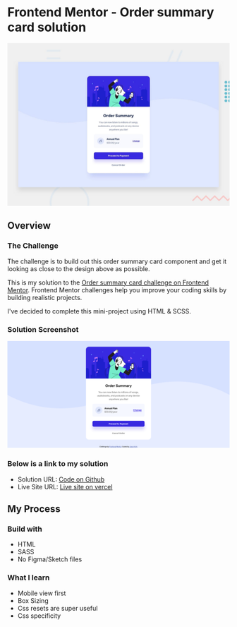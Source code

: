 # Frontend Mentor - Order summary card solution

![My solution for this challenge](./design/desktop-preview.jpg)

## Overview

### The Challenge
The challenge is to build out this order summary card component and get it looking as close to the design above as possible.

This is my solution to the [Order summary card challenge on Frontend Mentor](https://www.frontendmentor.io/challenges/order-summary-component-QlPmajDUj). Frontend Mentor challenges help you improve your coding skills by building realistic projects.

I've decided to complete this mini-project using HTML & SCSS.


### Solution Screenshot

![My desktop solution for this challenge](./design/desktop-solution.png)

### Below is a link to my solution

- Solution URL: [Code on Github](https://github.com/jasonkwm/order-summary-component-main)
- Live Site URL: [Live site on vercel](https://order-summary-component-main-tan.vercel.app/)

## My Process

### Build with
- HTML 
- SASS
- No Figma/Sketch files

### What I learn
- Mobile view first
- Box Sizing
- Css resets are super useful
- Css specificity


